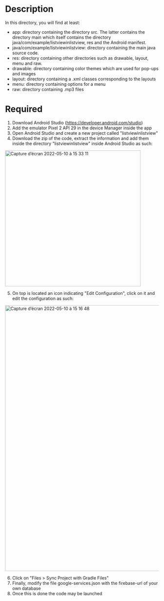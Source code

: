 # Description

In this directory, you will find at least:

- app: directory containing the directory src. The latter contains the directory main which itself contains the directory java/com/example/listviewinlistview, res and the Android manifest.
- java/com/example/listviewinlistview: directory containing the main java source code.
- res: directory containing other directories such as drawable, layout, menu and raw.
- drawable: directory containing color themes which are used for pop-ups and images
- layout: directory containing a .xml classes corresponding to the layouts
- menu: directory containing options for a menu
- raw: directory containing .mp3 files

# Required

1. Download Android Studio (https://developer.android.com/studio)
2. Add the emulator Pixel 2 API 29 in the device Manager inside the app
3. Open Android Studio and create a new project called "listviewinlistview"
4. Download the zip of the code, extract the information and add them inside the directory "listviewinlistview" inside Android Studio as such:

<img width="444" alt="Capture d’écran 2022-05-10 à 15 33 11" src="https://user-images.githubusercontent.com/63092227/167640829-52e54a6b-8792-4d17-b79f-29b94604ec4e.png">

5. On top is located an icon indicating "Edit Configuration", click on it and edit the configuration as such:

<img width="868" alt="Capture d’écran 2022-05-10 à 15 16 48" src="https://user-images.githubusercontent.com/63092227/167641304-2a635ea2-b096-40b2-acf5-058aa6a27be8.png">

6. Click on "Files > Sync Project with Gradle Files"
7. Finally, modify the file google-services.json with the firebase-url of your own database
8. Once this is done the code may be launched
